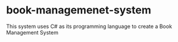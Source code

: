 # book-managemenet-system
 This system uses C# as its programming language to create a Book Management System
